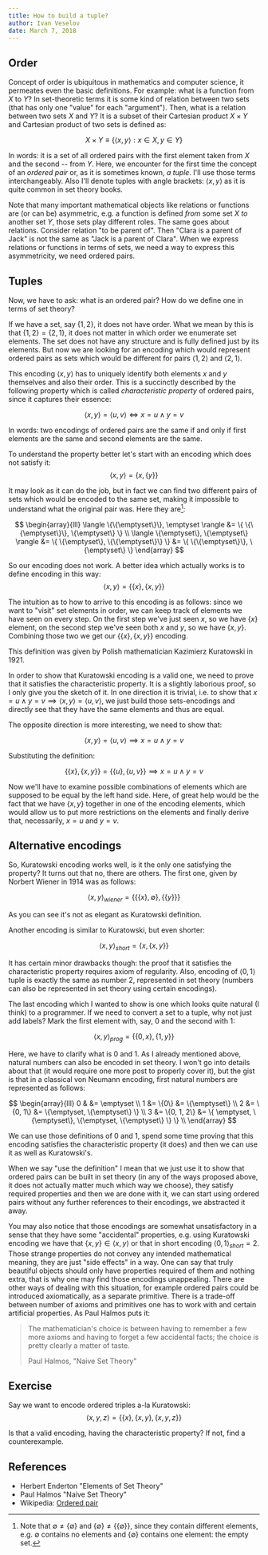 ```yaml
---
title: How to build a tuple?
author: Ivan Veselov
date: March 7, 2018
---
```


## Order

Concept of order is ubiquitous in mathematics and computer science, it permeates even the basic definitions. For example: what is a function from $X$ to $Y$? In set-theoretic terms it is some kind of relation between two sets (that has only one "value" for each "argument"). Then, what is a relation between two sets $X$ and $Y$? It is a subset of their Cartesian product $X \times Y$ and Cartesian product of two sets is defined as:

$$
X \times Y \equiv \{\langle x, y \rangle: x \in X, y \in Y\}
$$

In words: it is a set of all ordered pairs with the first element taken from $X$ and the second -- from $Y$.
Here, we encounter for the first time the concept of an *ordered pair* or, as it is sometimes known, *a tuple*. I'll use those terms interchangeably. Also I'll denote tuples with angle brackets: $\langle x, y \rangle$ as it is quite common in set theory books.

Note that many important mathematical objects like relations or functions are (or can be) asymmetric, e.g. a function is defined *from* some set $X$ *to* another set $Y$, those sets play different roles. The same goes about relations. Consider relation "to be parent of". Then "Clara is a parent of Jack" is not the same as "Jack is a parent of Clara". When we express relations or functions in terms of sets, we need a way to express this asymmetricity, we need ordered pairs.

## Tuples

Now, we have to ask: what is an ordered pair? How do we define one in terms of set theory?

If we have a set, say $\{1, 2\}$, it does not have order. What we mean by this is that $\{1, 2\} = \{2, 1\}$, it does not matter in which order we enumerate set elements. The set does not have any structure and is fully defined just by its elements. But now we are looking for an encoding which would represent ordered pairs as sets which would be different for pairs $\langle 1, 2 \rangle$ and $\langle 2, 1\rangle$.

This encoding $\langle x,y \rangle$ has to uniquely identify both elements $x$ and $y$ themselves and also their order. This is a succinctly described by the following property which is called _characteristic property_ of ordered pairs, since it captures their essence:

$$
\langle x,y \rangle = \langle u,v \rangle \iff x = u \land y = v
$$

In words: two encodings of ordered pairs are the same if and only if first elements are the same and second elements are the same.

To understand the property better let's start with an encoding which does not satisfy it:
$$
\langle x,y \rangle = \{x, \{y\}\}
$$

It may look as it can do the job, but in fact we can find two different pairs of sets which would be encoded to the same set, making it impossible to understand what the original pair was. Here they are[^1]:

[^1]: Note that $\emptyset \not = \{\emptyset\}$ and $\{\emptyset\} \not = \{\{\emptyset\}\}$, since they contain different elements, e.g. $\emptyset$ contains no elements and $\{\emptyset\}$ contains one element: the empty set.

$$
\begin{array}{lll}
 \langle \{\{\emptyset\}\}, \emptyset \rangle &= \{ \{\{\emptyset\}\}, \{\emptyset\} \} \\
 \langle \{\emptyset\}, \{\emptyset\} \rangle &= \{ \{\emptyset\}, \{\{\emptyset\}\} \} &= \{ \{\{\emptyset\}\}, \{\emptyset\} \}
\end{array}
$$

So our encoding does not work. A better idea which actually works is to define encoding in this way:
$$
\langle x,y \rangle = \{\{x\}, \{x, y\}\}
$$

The intuition as to how to arrive to this encoding is as follows: since we want to "visit" set elements in order, we can keep track of elements we have seen on every step. On the first step we've just seen $x$, so we have $\{x\}$ element, on the second step we've seen both $x$ and $y$, so we have $\{x, y\}$. Combining those two we get our $\{\{x\}, \{x, y\}\}$ encoding.

This definition was given by Polish mathematician Kazimierz Kuratowski in 1921.

In order to show that Kuratowski encoding is a valid one, we need to prove that it satisfies the characteristic property. It is a slightly laborious proof, so I only give you the sketch of it. In one direction it is trivial, i.e. to show that $x = u \land y = v \implies \langle x,y \rangle = \langle u,v \rangle$, we just build those sets-encodings and directly see that they have the same elements and thus are equal.

The opposite direction is more interesting, we need to show that:

$$
\langle x,y \rangle = \langle u,v \rangle \implies x = u \land y = v
$$

Substituting the definition:

$$
\{\{x\}, \{x, y\}\} = \{\{u\}, \{u, v\}\} \implies x = u \land y = v
$$

Now we'll have to examine possible combinations of elements which are supposed to be equal by the left hand side. Here, of great help would be the fact that we have $\{x, y\}$ together in one of the encoding elements, which would allow us to put more restrictions on the elements and finally derive that, necessarily, $x = u$ and $y = v$.

## Alternative encodings

So, Kuratowski encoding works well, is it the only one satisfying the property? It turns out that no, there are others. The first one, given by Norbert Wiener in 1914 was as follows:

$$
\langle x,y \rangle_{wiener} = \{\{\{x\}, \emptyset\}, \{\{y\}\}\}
$$

As you can see it's not as elegant as Kuratowski definition.

Another encoding is similar to Kuratowski, but even shorter:

$$
\langle x,y \rangle_{short} = \{x, \{x, y\}\}
$$

It has certain minor drawbacks though: the proof that it satisfies the characteristic property requires axiom of regularity. Also, encoding of $\langle 0, 1\rangle$ tuple is exactly the same as number 2, represented in set theory (numbers can also be represented in set theory using certain encodings).

The last encoding which I wanted to show is one which looks quite natural (I think) to a programmer. If we need to convert a set to a tuple, why not just add labels? Mark the first element with, say, 0 and the second with 1:

$$
\langle x,y \rangle_{prog} = \{\{0, x\}, \{1, y\}\}
$$

Here, we have to clarify what is 0 and 1. As I already mentioned above, natural numbers can also be encoded in set theory. I won't go into details about that (it would require one more post to properly cover it), but the gist is that in a classical von Neumann encoding, first natural numbers are represented as follows:

$$
\begin{array}{lll}
0 & &= \emptyset \\
1 &= \{0\} &= \{\emptyset\} \\
2 &= \{0, 1\} &= \{\emptyset, \{\emptyset\} \} \\
3 &= \{0, 1, 2\} &= \{ \emptyset,  \{\emptyset\}, \{\emptyset, \{\emptyset\} \} \} \\
\end{array}
$$

We can use those definitions of 0 and 1, spend some time proving that this encoding satisfies the characteristic property (it does) and then we can use it as well as Kuratowski's.

When we say "use the definition" I mean that we just use it to show that ordered pairs can be built in set theory (in any of the ways proposed above, it does not actually matter much which way we choose), they satisfy required properties and then we are done with it, we can start using ordered pairs without any further references to their encodings, we abstracted it away.

You may also notice that those encodings are somewhat unsatisfactory in a sense that they have some "accidental" properties, e.g. using Kuratowski encoding we have that $\{x, y\} \in \langle x, y \rangle$ or that in short encoding $\langle 0, 1 \rangle_{short} = 2$. Those strange properties do not convey any intended mathematical meaning, they are just "side effects" in a way. One can say that truly beautiful objects should only have properties required of them and nothing extra, that is why one may find those encodings unappealing. There are other ways of dealing with this situation, for example ordered pairs could be introduced axiomatically, as a separate primitive. There is a trade-off between number of axioms and primitives one has to work with and certain artificial properties. As Paul Halmos puts it:

> The mathematician's choice is between having to remember a few more
> axioms and having to forget a few accidental facts; the choice is
> pretty clearly a matter of taste.
>
> <footer>
> Paul Halmos, "Naive Set Theory"
> </footer>

## Exercise

Say we want to encode ordered triples a-la Kuratowski:
$$
\langle x, y, z \rangle = \{ \{x\}, \{x,y\}, \{x,y,z\} \}
$$

Is that a valid encoding, having the characteristic property? If not, find a counterexample.

## References

- Herbert Enderton "Elements of Set Theory"
- Paul Halmos "Naive Set Theory"
- Wikipedia: [Ordered pair](https://en.wikipedia.org/wiki/Ordered_pair)

